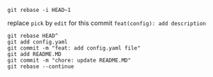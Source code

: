 ```
git rebase -i HEAD~1
```

replace `pick` by `edit` for this commit `feat(config): add description`

```
git rebase HEAD^
git add config.yaml
git commit -m "feat: add config.yaml file"
git add README.MD
git commit -m "chore: update README.MD"
git rebase --continue
```